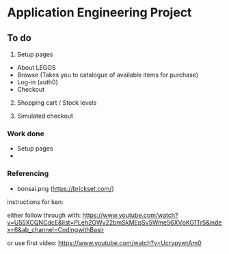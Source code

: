 # Application Engineering Project

## To do

1. Setup pages 
-  About LEGOS
- Browse (Takes you to catalogue of available items for purchase)
- Log-in (auth0)
- Checkout

2. Shopping cart / Stock levels

3. Simulated checkout 




### Work done 

* Setup pages
*     



### Referencing

- bonsai.png (https://brickset.com/)





instructions for ken:

either follow through with:  https://www.youtube.com/watch?v=U55XCQNCdcE&list=PLeh2GWv22bmSkMEpSv5Wme56XVpKG1Tr5&index=6&ab_channel=CodingwithBasir


or use first video: https://www.youtube.com/watch?v=UcrypywtAm0
